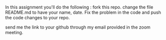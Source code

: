 In this assignment you'll do the following : 
fork this repo.
change the file README.md to have your name, date.
Fix the problem in the code 
and push the code changes to your repo.

send me the link to your github through my email provided in the zoom meeting.